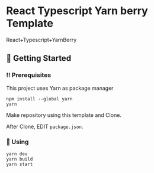 # React Typescript Yarn berry Template

React+Typescript+YarnBerry

## 🧰 Getting Started
### ‼️ Prerequisites
This project uses Yarn as package manager
```shell
npm install --global yarn
yarn
```
Make repository using this template and Clone.

After Clone, EDIT `package.json`.
### 🧪 Using
```shell
yarn dev
yarn build
yarn start
```